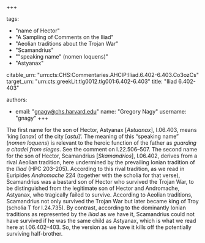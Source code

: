 +++

tags:
- "name of Hector"
- "A Sampling of Comments on the Iliad"
- "Aeolian traditions about the Trojan War"
- "Scamandrius"
- "&quot;speaking name&quot; (nomen loquens)"
- "Astyanax"

citable_urn: "urn:cts:CHS:Commentaries.AHCIP:Iliad.6.402-6.403.Co3ozCs"
target_urn: "urn:cts:greekLit:tlg0012.tlg001:6.402-6.403"
title: "Iliad 6.402-403"

authors:
- email: "gnagy@chs.harvard.edu"
  name: "Gregory Nagy"
  username: "gnagy"
+++

<p>The first name for the son of Hector, Astyanax [<em>Astuanax</em>], I.06.403, means ‘king [<em>anax</em>] of the city [<em>astu</em>]’. The meaning of this “speaking name” (<em>nomen loquens</em>) is relevant to the heroic function of the father as <em>guarding a citadel from sieges</em>. See the comment on I.22.506–507. The second name for the son of Hector, Scamandrius [<em>Skamandrios</em>], I.06.402, derives from a rival Aeolian tradition, here undermined by the prevailing Ionian tradition of the <em>Iliad</em> (HPC 203–205). According to this rival tradition, as we read in Euripides <em>Andromache</em> 224 (together with the scholia for that verse), Scamandrius was a bastard son of Hector who survived the Trojan War, to be distinguished from the legitimate son of Hector and Andromache, Astyanax, who tragically failed to survive. According to Aeolian traditions, Scamandrius not only survived the Trojan War but later became king of Troy (scholia T for I.24.735). By contrast, according to the dominantly Ionian traditions as represented by the <em>Iliad</em> as we have it, Scamandrius could not have survived if he was the same child as Astyanax, which is what we read here at I.06.402–403. So, the version as we have it kills off the potentially surviving half-brother.  </p>